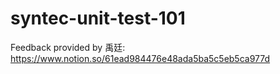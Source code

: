 # syntec-unit-test-101

Feedback provided by 禹廷: https://www.notion.so/61ead984476e48ada5ba5c5eb5ca977d
